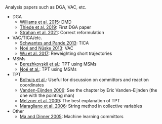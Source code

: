 Analysis papers such as DGA, VAC, etc.

* DGA
  * [Williams et al. 2015](https://doi.org/10.1007/s00332-015-9258-5): DMD
  * [Thiede et al. 2019](http://arxiv.org/abs/1810.01841): First DGA paper
  * [Strahan et al. 2021](https://doi.org/10.1021/acs.jctc.0c00933): Correct reformulation
* VAC/TICA/etc.
  * [Schwantes and Pande 2013](https://doi.org/10.1021/ct300878a): TICA
  * [Noé and Nüske 2013](http://epubs.siam.org/doi/10.1137/110858616): VAC
  * [Wu et al. 2017](http://aip.scitation.org/doi/10.1063/1.4979344): Reweighting short trajectories
* MSMs
  * [Berezhkovskii et al.](https://aip.scitation.org/doi/full/10.1063/1.3139063): TPT using MSMs
  * [Noé et al.](https://www.pnas.org/content/106/45/19011): TPT using MSMs
* TPT
  * [Bolhuis et al.](https://www.annualreviews.org/doi/10.1146/annurev.physchem.53.082301.113146): Useful for discussion on committors and reaction coordinates
  * [Vanden-Eijnden 2006](http://link.springer.com/10.1007/3-540-35273-2): See the chapter by Eric Vanden-Eijnden (the one with the pointing man)
  * [Metzner et al. 2009](https://epubs.siam.org/doi/10.1137/070699500): The best explanation of TPT
  * [Maragliano et al. 2006](http://aip.scitation.org/doi/10.1063/1.2212942): String method in collective variables
* Other
  * [Ma and Dinner 2005](https://doi.org/10.1021/jp045546c): Machine learning committors

